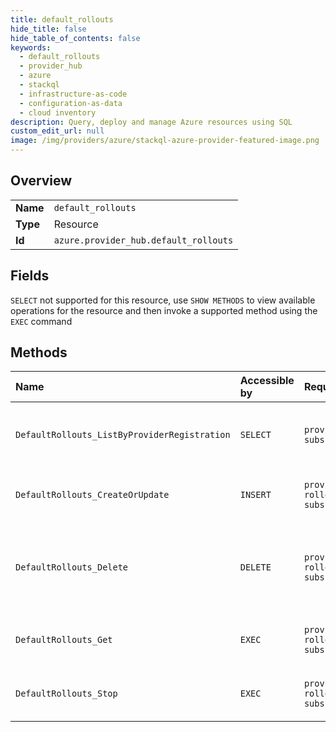 ```yaml
---
title: default_rollouts
hide_title: false
hide_table_of_contents: false
keywords:
  - default_rollouts
  - provider_hub
  - azure    
  - stackql
  - infrastructure-as-code
  - configuration-as-data
  - cloud inventory
description: Query, deploy and manage Azure resources using SQL
custom_edit_url: null
image: /img/providers/azure/stackql-azure-provider-featured-image.png
---
```

  
    

## Overview
<table><tbody>
<tr><td><b>Name</b></td><td><code>default_rollouts</code></td></tr>
<tr><td><b>Type</b></td><td>Resource</td></tr>
<tr><td><b>Id</b></td><td><code>azure.provider_hub.default_rollouts</code></td></tr>
</tbody></table>

## Fields
`SELECT` not supported for this resource, use `SHOW METHODS` to view available operations for the resource and then invoke a supported method using the `EXEC` command  
## Methods
| Name | Accessible by | Required Params | Description |
|:-----|:--------------|:----------------|:------------|
| `DefaultRollouts_ListByProviderRegistration` | `SELECT` | `providerNamespace, subscriptionId` | Gets the list of the rollouts for the given provider. |
| `DefaultRollouts_CreateOrUpdate` | `INSERT` | `providerNamespace, rolloutName, subscriptionId` | Creates or updates the rollout details. |
| `DefaultRollouts_Delete` | `DELETE` | `providerNamespace, rolloutName, subscriptionId` | Deletes the rollout resource. Rollout must be in terminal state. |
| `DefaultRollouts_Get` | `EXEC` | `providerNamespace, rolloutName, subscriptionId` | Gets the default rollout details. |
| `DefaultRollouts_Stop` | `EXEC` | `providerNamespace, rolloutName, subscriptionId` | Stops or cancels the rollout, if in progress. |

